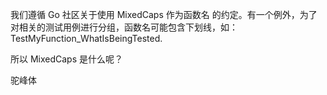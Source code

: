 
我们遵循 Go 社区关于使用 MixedCaps 作为函数名 的约定。有一个例外，为了对相关的测试用例进行分组，函数名可能包含下划线，如：TestMyFunction_WhatIsBeingTested.

所以 MixedCaps 是什么呢？

驼峰体